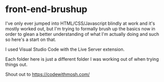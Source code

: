 # front-end-brushup
 I've only ever jumped into HTML/CSS/Javascript blindly at work and it's mostly worked out, but I'm trying to formally brush up the basics now in order to glean a better understanding of what I'm actually doing and such so here's a start on that.
 
 I used Visual Studio Code with the Live Server extension. 
 
 Each folder here is just a different folder I was working out of when trying things out.
 
 Shout out to https://codewithmosh.com/
